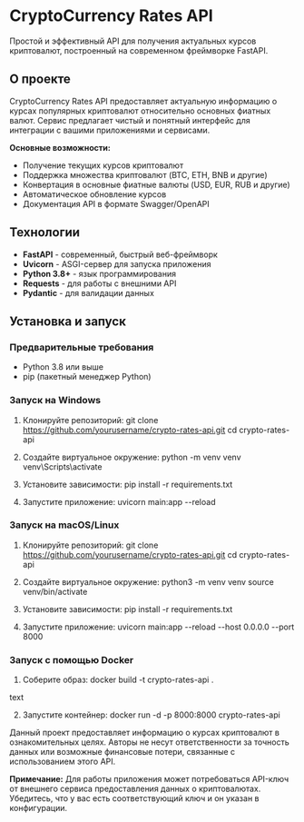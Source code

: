 # CryptoCurrency Rates API

Простой и эффективный API для получения актуальных курсов криптовалют, построенный на современном фреймворке FastAPI.

## О проекте

CryptoCurrency Rates API предоставляет актуальную информацию о курсах популярных криптовалют относительно основных фиатных валют. Сервис предлагает чистый и понятный интерфейс для интеграции с вашими приложениями и сервисами.

**Основные возможности:**
- Получение текущих курсов криптовалют
- Поддержка множества криптовалют (BTC, ETH, BNB и другие)
- Конвертация в основные фиатные валюты (USD, EUR, RUB и другие)
- Автоматическое обновление курсов
- Документация API в формате Swagger/OpenAPI

## Технологии

- **FastAPI** - современный, быстрый веб-фреймворк
- **Uvicorn** - ASGI-сервер для запуска приложения
- **Python 3.8+** - язык программирования
- **Requests** - для работы с внешними API
- **Pydantic** - для валидации данных

## Установка и запуск

### Предварительные требования

- Python 3.8 или выше
- pip (пакетный менеджер Python)

### Запуск на Windows

1. Клонируйте репозиторий:
git clone https://github.com/yourusername/crypto-rates-api.git
cd crypto-rates-api


2. Создайте виртуальное окружение:
python -m venv venv
venv\Scripts\activate


3. Установите зависимости:
pip install -r requirements.txt


4. Запустите приложение:
uvicorn main:app --reload


### Запуск на macOS/Linux

1. Клонируйте репозиторий:
git clone https://github.com/yourusername/crypto-rates-api.git
cd crypto-rates-api

2. Создайте виртуальное окружение:
python3 -m venv venv
source venv/bin/activate


3. Установите зависимости:
pip install -r requirements.txt


4. Запустите приложение:
uvicorn main:app --reload --host 0.0.0.0 --port 8000


### Запуск с помощью Docker

1. Соберите образ:
docker build -t crypto-rates-api .

text

2. Запустите контейнер:
docker run -d -p 8000:8000 crypto-rates-api



Данный проект предоставляет информацию о курсах криптовалют в ознакомительных целях. Авторы не несут ответственности за точность данных или возможные финансовые потери, связанные с использованием этого API.


**Примечание:** Для работы приложения может потребоваться API-ключ от внешнего сервиса предоставления данных о криптовалютах. Убедитесь, что у вас есть соответствующий ключ и он указан в конфигурации.
